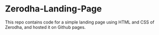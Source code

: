 # Zerodha-Landing-Page

This repo contains code for a simple landing page using HTML and CSS of Zerodha, and hosted it on Github pages.
